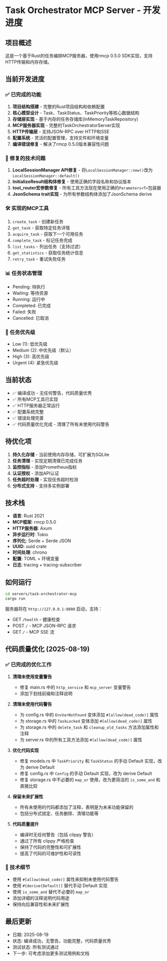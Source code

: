 # Task Orchestrator MCP Server - 开发进度

## 项目概述
这是一个基于Rust的任务编排MCP服务器，使用rmcp 0.5.0 SDK实现，支持HTTP传输和内存存储。

## 当前开发进度

### ✅ 已完成的功能
1. **项目结构搭建** - 完整的Rust项目结构和依赖配置
2. **核心模型设计** - Task、TaskStatus、TaskPriority等核心数据结构
3. **存储层实现** - 基于内存的任务存储库(InMemoryTaskRepository)
4. **MCP服务器实现** - 完整的TaskOrchestratorServer实现
5. **HTTP传输层** - 支持JSON-RPC over HTTP和SSE
6. **配置系统** - 灵活的配置管理，支持文件和环境变量
7. **编译错误修复** - 解决了rmcp 0.5.0版本兼容性问题

### 🔧 修复的技术问题
1. **LocalSessionManager API修复** - 将`LocalSessionManager::new()`改为`LocalSessionManager::default()`
2. **InitializeResult结构体修复** - 使用正确的字段名称和协议版本
3. **tool_router宏参数修复** - 所有工具方法现在使用正确的`Parameters<T>`包装器
4. **JsonSchema trait实现** - 为所有参数结构体添加了JsonSchema derive

### 🛠️ 实现的MCP工具
1. `create_task` - 创建新任务
2. `get_task` - 获取特定任务详情
3. `acquire_task` - 获取下一个可用任务
4. `complete_task` - 标记任务完成
5. `list_tasks` - 列出任务（支持过滤）
6. `get_statistics` - 获取任务统计信息
7. `retry_task` - 重试失败任务

### 📊 任务状态管理
- Pending: 待执行
- Waiting: 等待资源
- Running: 运行中
- Completed: 已完成
- Failed: 失败
- Cancelled: 已取消

### 🎯 任务优先级
- Low (1): 低优先级
- Medium (2): 中优先级（默认）
- High (3): 高优先级
- Urgent (4): 紧急优先级

## 当前状态
- ✅ 编译成功 - 无任何警告，代码质量优秀
- ✅ 所有MCP工具已实现
- ✅ HTTP服务器正常运行
- ✅ 配置系统完整
- ✅ 错误处理完善
- ✅ 代码质量优化完成 - 清理了所有未使用代码警告

## 待优化项
1. **持久化存储** - 当前使用内存存储，可扩展为SQLite
2. **任务清理** - 实现定期清理已完成任务
3. **监控指标** - 添加Prometheus指标
4. **认证授权** - 添加API认证
5. **任务超时处理** - 实现任务超时检测
6. **分布式支持** - 支持多实例部署

## 技术栈
- **语言**: Rust 2021
- **MCP框架**: rmcp 0.5.0
- **HTTP服务器**: Axum
- **异步运行时**: Tokio
- **序列化**: Serde + Serde JSON
- **UUID**: uuid crate
- **时间处理**: chrono
- **配置**: TOML + 环境变量
- **日志**: tracing + tracing-subscriber

## 如何运行
```bash
cd servers/task-orchestrator-mcp
cargo run
```

服务器将在 `http://127.0.0.1:8080` 启动，支持：
- GET `/health` - 健康检查
- POST `/` - MCP JSON-RPC 请求
- GET `/` - MCP SSE 流

## 代码质量优化 (2025-08-19)

### ✅ 已完成的优化工作
1. **清理未使用变量警告**
   - 修复 main.rs 中的 `http_service` 和 `mcp_server` 变量警告
   - 添加下划线前缀和注释说明

2. **清理未使用代码警告**
   - 为 config.rs 中的 `EnvVarNotFound` 变体添加 `#[allow(dead_code)]` 属性
   - 为 storage.rs 中的 `TaskLocked` 变体添加 `#[allow(dead_code)]` 属性
   - 为 storage.rs 中的 `delete_task` 和 `cleanup_old_tasks` 方法添加属性和注释
   - 为 server.rs 中的所有工具方法添加 `#[allow(dead_code)]` 属性

3. **优化代码实现**
   - 修复 models.rs 中 `TaskPriority` 和 `TaskStatus` 的手动 Default 实现，改为 derive Default
   - 修复 config.rs 中 `Config` 的手动 Default 实现，改为 derive Default
   - 修复 storage.rs 中不必要的 `map_or` 使用，改为更简洁的 `is_some_and` 和直接比较

4. **保留未来扩展性**
   - 所有未使用的代码都添加了注释，表明是为未来功能保留的
   - 包括分布式锁定、任务删除、清理功能等

5. **代码质量提升**
   - 编译时无任何警告（包括 clippy 警告）
   - 通过了所有 clippy 严格检查
   - 保持了代码的完整性和可扩展性
   - 提高了代码的可维护性和可读性

### 🔧 技术细节
- 使用 `#[allow(dead_code)]` 属性来抑制未使用代码警告
- 使用 `#[derive(Default)]` 替代手动 Default 实现
- 使用 `is_some_and` 替代不必要的 `map_or`
- 添加详细的注释说明代码用途
- 保持向后兼容性和未来扩展性

## 最后更新
- 日期: 2025-08-19
- 状态: 编译成功，无警告，功能完整，代码质量优秀
- 测试状态: 所有测试通过
- 下一步: 可考虑添加更多测试用例和文档